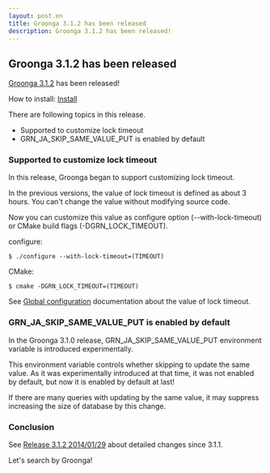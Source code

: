 ```yaml
---
layout: post.en
title: Groonga 3.1.2 has been released
description: Groonga 3.1.2 has been released!
---
```


Groonga 3.1.2 has been released
-------------------------------

[Groonga 3.1.2](/docs/news.html#release-3-1-2) has been released!

How to install: [Install](/docs/install.html)

There are following topics in this release.

-   Supported to customize lock timeout
-   GRN_JA_SKIP_SAME_VALUE_PUT is enabled by default

### Supported to customize lock timeout

In this release, Groonga began to support customizing lock timeout.

In the previous versions, the value of lock timeout is defined as about
3 hours. You can't change the value without modifying source code.

Now you can customize this value as configure option
(--with-lock-timeout) or CMake build flags (-DGRN_LOCK_TIMEOUT).

configure:

    $ ./configure --with-lock-timeout=(TIMEOUT)

CMake:

    $ cmake -DGRN_LOCK_TIMEOUT=(TIMEOUT)

See [Global
configuration](http://groonga.org/docs/reference/api/global_configurations.html)
documentation about the value of lock timeout.

### GRN_JA_SKIP_SAME_VALUE_PUT is enabled by default

In the Groonga 3.1.0 release, GRN_JA_SKIP_SAME_VALUE_PUT
environment variable is introduced experimentally.

This environment variable controls whether skipping to update the same
value. As it was experimentally introduced at that time, it was not
enabled by default, but now it is enabled by default at last!

If there are many queries with updating by the same value, it may
suppress increasing the size of database by this change.

### Conclusion

See [Release 3.1.2 2014/01/29](/docs/news.html#release-3-1-2) about
detailed changes since 3.1.1.

Let's search by Groonga!
